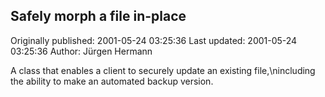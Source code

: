 ## Safely morph a file in-place

Originally published: 2001-05-24 03:25:36
Last updated: 2001-05-24 03:25:36
Author: Jürgen Hermann

A class that enables a client to securely update an existing file,\nincluding the ability to make an automated backup version.